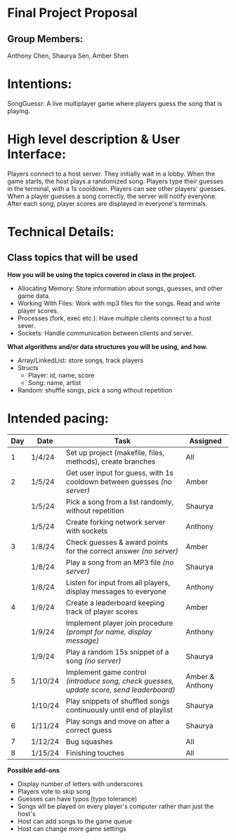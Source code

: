 # Final Project Proposal

## Group Members:

Anthony Chen, Shaurya Sen, Amber Shen

# Intentions:

SongGuessr: A live multiplayer game where players guess the song that is playing.

# High level description & User Interface:

Players connect to a host server. They initially wait in a lobby. When the game starts, the host plays a randomized song. Players type their guesses in the terminal, with a 1s cooldown. Players can see other players' guesses. When a player guesses a song correctly, the server will notify everyone. After each song, player scores are displayed in everyone's terminals.

# Technical Details:

## Class topics that will be used

**How you will be using the topics covered in class in the project.**

- Allocating Memory: Store information about songs, guesses, and other game data.
- Working With Files: Work with mp3 files for the songs. Read and write player scores.
- Processes (fork, exec etc.): Have multiple clients connect to a host sever.
- Sockets: Handle communication between clients and server.

**What algorithms and/or data structures you will be using, and how.**

- Array/LinkedList: store songs, track players
- Structs
  - Player: id, name, score
  - Song: name, artist
- Random: shuffle songs, pick a song wthout repetition

# Intended pacing:

| Day | Date    | Task                                                                                     | Assigned        |
| --- | ------- | ---------------------------------------------------------------------------------------- | --------------- |
| 1   | 1/4/24  | Set up project (makefile, files, methods), create branches                               | All             |
| 2   | 1/5/24  | Get user input for guess, with 1s cooldown between guesses _(no server)_                 | Amber           |
|     | 1/5/24  | Pick a song from a list randomly, without repetition                                     | Shaurya         |
|     | 1/5/24  | Create forking network server with sockets                                               | Anthony         |
| 3   | 1/8/24  | Check guesses & award points for the correct answer _(no server)_                        | Amber           |
|     | 1/8/24  | Play a song from an MP3 file _(no server)_                                               | Shaurya         |
|     | 1/8/24  | Listen for input from all players, display messages to everyone                          | Anthony         |
| 4   | 1/9/24  | Create a leaderboard keeping track of player scores                                      | Amber           |
|     | 1/9/24  | Implement player join procedure _(prompt for name, display message)_                     | Anthony         |
|     | 1/9/24  | Play a random 15s snippet of a song _(no server)_                                        | Shaurya         |
| 5   | 1/10/24 | Implement game control _(introduce song, check guesses, update score, send leaderboard)_ | Amber & Anthony |
|     | 1/10/24 | Play snippets of shuffled songs continuously until end of playlist                       | Shaurya         |
| 6   | 1/11/24 | Play songs and move on after a correct guess                                             | Shaurya         |
| 7   | 1/12/24 | Bug squashes                                                                             | All             |
| 8   | 1/15/24 | Finishing touches                                                                        | All             |

**Possible add-ons**

- Display number of letters with underscores
- Players vote to skip song
- Guesses can have typos (typo tolerance)
- Songs wll be played on every player's computer rather than just the host's
- Host can add songs to the game queue
- Host can change more game settings
